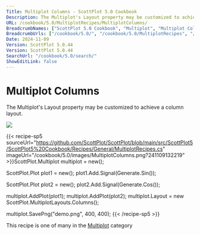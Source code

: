 ```yaml
---
Title: Multiplot Columns - ScottPlot 5.0 Cookbook
Description: The Multiplot's Layout property may be customized to achieve a column layout.
URL: /cookbook/5.0/MultiplotRecipes/MultiplotColumns/
BreadcrumbNames: ["ScottPlot 5.0 Cookbook", "Multiplot", "Multiplot Columns"]
BreadcrumbUrls: ["/cookbook/5.0/", "/cookbook/5.0/MultiplotRecipes", "/cookbook/5.0/MultiplotRecipes/MultiplotColumns"]
Date: 2024-11-09
Version: ScottPlot 5.0.44
Version: ScottPlot 5.0.44
SearchUrl: "/cookbook/5.0/search/"
ShowEditLink: false
---
```



<div class='d-flex align-items-center mt-5'>
<h1 class='me-2 text-dark my-0 border-0'>Multiplot Columns</h1>
</div>

The Multiplot's Layout property may be customized to achieve a column layout.

[![](/cookbook/5.0/images/MultiplotColumns.png?241109132219)](/cookbook/5.0/images/MultiplotColumns.png?241109132219)

{{< recipe-sp5 sourceUrl="https://github.com/ScottPlot/ScottPlot/blob/main/src/ScottPlot5/ScottPlot5%20Cookbook/Recipes/General/MultiplotRecipes.cs" imageUrl="/cookbook/5.0/images/MultiplotColumns.png?241109132219" >}}ScottPlot.Multiplot multiplot = new();

ScottPlot.Plot plot1 = new();
plot1.Add.Signal(Generate.Sin());

ScottPlot.Plot plot2 = new();
plot2.Add.Signal(Generate.Cos());

multiplot.AddPlot(plot1);
multiplot.AddPlot(plot2);
multiplot.Layout = new ScottPlot.MultiplotLayouts.Columns();

multiplot.SavePng("demo.png", 400, 400);
{{< /recipe-sp5 >}}

<div class='my-5 text-center'>This recipe is one of many in the <a href='/cookbook/5.0/MultiplotRecipes'>Multiplot</a> category</div>



